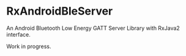 # RxAndroidBleServer

An Android Bluetooth Low Energy GATT Server Library with RxJava2 interface.

Work in progress.